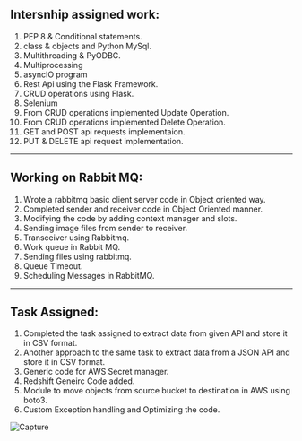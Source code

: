 ## Intersnhip assigned work:
1) PEP 8 & Conditional statements.
2) class & objects and Python MySql.
3) Multithreading & PyODBC.
4) Multiprocessing
5) asyncIO program
6) Rest Api using the Flask Framework.
7) CRUD operations using Flask.
8) Selenium 
9) From CRUD operations implemented Update Operation.
10) From CRUD operations implemented Delete Operation.
11) GET and POST api requests implementaion.
12) PUT & DELETE api request implementation.

---

## Working on Rabbit MQ:
1) Wrote a rabbitmq basic client server code in Object oriented way.
2) Completed sender and receiver code in Object Oriented manner.
3) Modifying the code by adding context manager and slots.
4) Sending image files from sender to receiver.
5) Transceiver using Rabbitmq.
6) Work queue in Rabbit MQ.
7) Sending files using rabbitmq.
8) Queue Timeout.
9) Scheduling Messages in RabbitMQ.

---

## Task Assigned:
1) Completed the task assigned to extract data from given API and store it in CSV format. 
2) Another approach to the same task to extract data from a JSON API and store it in CSV format.
3) Generic code for AWS Secret manager.
4) Redshift Geneirc Code added.
5) Module to move objects from source bucket to destination in AWS using boto3.
6) Custom Exception handling and Optimizing the code.  


![Capture](https://user-images.githubusercontent.com/56088741/84587342-0e55db80-ae3c-11ea-9050-8cbae85af5d3.PNG)

